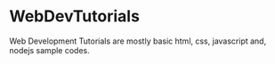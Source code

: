 # WebDevTutorials
Web Development Tutorials are mostly basic html, css, javascript and, nodejs sample codes.
